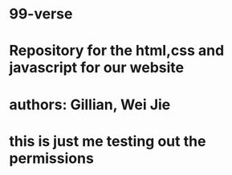 # 99-verse
# Repository for the html,css and javascript for our website
# authors: Gillian, Wei Jie
# this is just me testing out the permissions